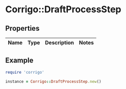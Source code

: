 # Corrigo::DraftProcessStep

## Properties

| Name | Type | Description | Notes |
| ---- | ---- | ----------- | ----- |

## Example

```ruby
require 'corrigo'

instance = Corrigo::DraftProcessStep.new()
```

